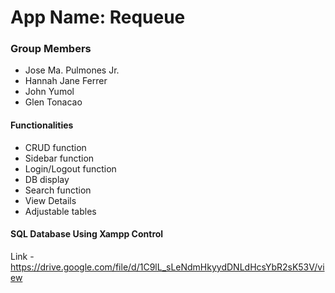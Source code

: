 # App Name: Requeue #
### Group Members ###
- Jose Ma. Pulmones Jr.
- Hannah Jane Ferrer
- John Yumol
- Glen Tonacao

#### Functionalities ####
- CRUD function
- Sidebar function
- Login/Logout function
- DB display
- Search function
- View Details
- Adjustable tables

#### SQL Database Using Xampp Control ###
Link - https://drive.google.com/file/d/1C9lL_sLeNdmHkyydDNLdHcsYbR2sK53V/view
